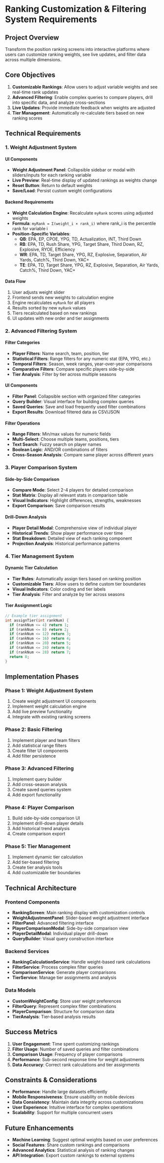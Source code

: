 # Ranking Customization & Filtering System Requirements

## Project Overview
Transform the position ranking screens into interactive platforms where users can customize ranking weights, see live updates, and filter data across multiple dimensions.

## Core Objectives
1. **Customizable Rankings**: Allow users to adjust variable weights and see real-time rank updates
2. **Advanced Filtering**: Enable complex queries to compare players, drill into specific data, and analyze cross-sections
3. **Live Updates**: Provide immediate feedback when weights are adjusted
4. **Tier Management**: Automatically re-calculate tiers based on new ranking scores

## Technical Requirements

### 1. Weight Adjustment System

#### UI Components
- **Weight Adjustment Panel**: Collapsible sidebar or modal with sliders/inputs for each ranking variable
- **Live Preview**: Real-time display of updated rankings as weights change
- **Reset Button**: Return to default weights
- **Save/Load**: Persist custom weight configurations

#### Backend Requirements
- **Weight Calculation Engine**: Recalculate `myRank` scores using adjusted weights
- **Formula**: `myRank = Σ(weight_i × rank_i)` where rank_i is the percentile rank for variable i
- **Position-Specific Variables**:
  - **QB**: EPA, EP, CPOE, YPG, TD, Actualization, INT, Third Down
  - **RB**: EPA, TD, Rush Share, YPG, Target Share, Third Down, RZ, Explosive, RYOE, Efficiency
  - **WR**: EPA, TD, Target Share, YPG, RZ, Explosive, Separation, Air Yards, Catch%, Third Down, YAC+
  - **TE**: EPA, TD, Target Share, YPG, RZ, Explosive, Separation, Air Yards, Catch%, Third Down, YAC+

#### Data Flow
1. User adjusts weight slider
2. Frontend sends new weights to calculation engine
3. Engine recalculates `myRank` for all players
4. Results sorted by new `myRank` values
5. Tiers recalculated based on new rankings
6. UI updates with new order and tier assignments

### 2. Advanced Filtering System

#### Filter Categories
- **Player Filters**: Name search, team, position, tier
- **Statistical Filters**: Range filters for any numeric stat (EPA, YPG, etc.)
- **Temporal Filters**: Season, week ranges, year-over-year comparisons
- **Comparative Filters**: Compare specific players side-by-side
- **Tier Analysis**: Filter by tier across multiple seasons

#### UI Components
- **Filter Panel**: Collapsible section with organized filter categories
- **Query Builder**: Visual interface for building complex queries
- **Saved Queries**: Save and load frequently used filter combinations
- **Export Results**: Download filtered data as CSV/JSON

#### Filter Operations
- **Range Filters**: Min/max values for numeric fields
- **Multi-Select**: Choose multiple teams, positions, tiers
- **Text Search**: Fuzzy search on player names
- **Boolean Logic**: AND/OR combinations of filters
- **Cross-Season Analysis**: Compare same player across different years

### 3. Player Comparison System

#### Side-by-Side Comparison
- **Compare Mode**: Select 2-4 players for detailed comparison
- **Stat Matrix**: Display all relevant stats in comparison table
- **Visual Indicators**: Highlight differences, strengths, weaknesses
- **Export Comparison**: Save comparison results

#### Drill-Down Analysis
- **Player Detail Modal**: Comprehensive view of individual player
- **Historical Trends**: Show player performance over time
- **Stat Breakdown**: Detailed view of each ranking component
- **Projection Analysis**: Historical performance patterns

### 4. Tier Management System

#### Dynamic Tier Calculation
- **Tier Rules**: Automatically assign tiers based on ranking position
- **Customizable Tiers**: Allow users to define custom tier boundaries
- **Visual Indicators**: Color coding and tier labels
- **Tier Analysis**: Filter and analyze by tier across seasons

#### Tier Assignment Logic
```dart
// Example tier assignment
int assignTier(int rankNum) {
  if (rankNum <= 4) return 1;
  if (rankNum <= 8) return 2;
  if (rankNum <= 12) return 3;
  if (rankNum <= 16) return 4;
  if (rankNum <= 20) return 5;
  if (rankNum <= 24) return 6;
  if (rankNum <= 28) return 7;
  return 8;
}
```

## Implementation Phases

### Phase 1: Weight Adjustment System
1. Create weight adjustment UI components
2. Implement weight calculation engine
3. Add live preview functionality
4. Integrate with existing ranking screens

### Phase 2: Basic Filtering
1. Implement player and team filters
2. Add statistical range filters
3. Create filter UI components
4. Add filter persistence

### Phase 3: Advanced Filtering
1. Implement query builder
2. Add cross-season analysis
3. Create saved queries system
4. Add export functionality

### Phase 4: Player Comparison
1. Build side-by-side comparison UI
2. Implement drill-down player details
3. Add historical trend analysis
4. Create comparison export

### Phase 5: Tier Management
1. Implement dynamic tier calculation
2. Add tier-based filtering
3. Create tier analysis tools
4. Add customizable tier boundaries

## Technical Architecture

### Frontend Components
- **RankingScreen**: Main ranking display with customization controls
- **WeightAdjustmentPanel**: Slider-based weight adjustment interface
- **FilterPanel**: Advanced filtering interface
- **PlayerComparisonModal**: Side-by-side comparison view
- **PlayerDetailModal**: Individual player drill-down
- **QueryBuilder**: Visual query construction interface

### Backend Services
- **RankingCalculationService**: Handle weight-based rank calculations
- **FilterService**: Process complex filter queries
- **ComparisonService**: Generate player comparisons
- **TierService**: Manage tier assignments and analysis

### Data Models
- **CustomWeightConfig**: Store user weight preferences
- **FilterQuery**: Represent complex filter combinations
- **PlayerComparison**: Structure for comparison data
- **TierAnalysis**: Tier-based analysis results

## Success Metrics
1. **User Engagement**: Time spent customizing rankings
2. **Filter Usage**: Number of saved queries and filter combinations
3. **Comparison Usage**: Frequency of player comparisons
4. **Performance**: Sub-second response time for weight adjustments
5. **Data Accuracy**: Correct rank calculations and tier assignments

## Constraints & Considerations
- **Performance**: Handle large datasets efficiently
- **Mobile Responsiveness**: Ensure usability on mobile devices
- **Data Consistency**: Maintain data integrity across customizations
- **User Experience**: Intuitive interface for complex operations
- **Scalability**: Support for multiple concurrent users

## Future Enhancements
- **Machine Learning**: Suggest optimal weights based on user preferences
- **Social Features**: Share custom rankings and comparisons
- **Advanced Analytics**: Statistical analysis of ranking changes
- **API Integration**: Export custom rankings to external systems 